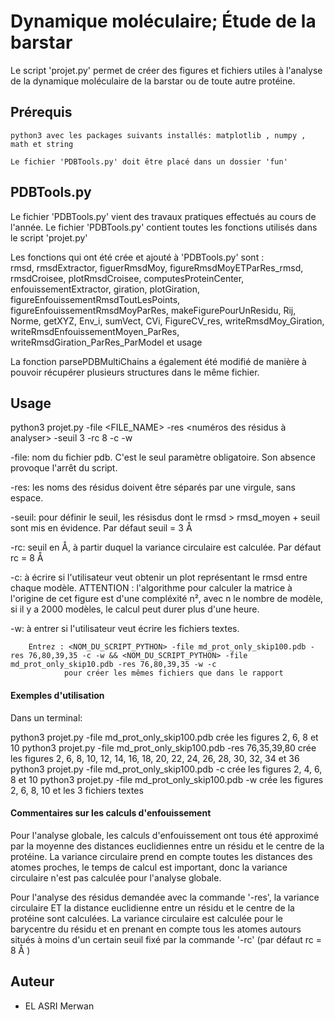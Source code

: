# Dynamique moléculaire; Étude de la barstar

Le script 'projet.py' permet de créer des figures et fichiers utiles à l'analyse de la
dynamique moléculaire de la barstar ou de toute autre protéine.


## Prérequis

	python3 avec les packages suivants installés: matplotlib , numpy , math et string

	Le fichier 'PDBTools.py' doit ȇtre placé dans un dossier 'fun'

	
## PDBTools.py

Le fichier 'PDBTools.py' vient des travaux pratiques effectués au cours de l'année.
Le fichier 'PDBTools.py' contient toutes les fonctions utilisés dans le script 'projet.py'

Les fonctions qui ont été crée et ajouté à 'PDBTools.py' sont :  
rmsd, rmsdExtractor, figuerRmsdMoy, figureRmsdMoyETParRes_rmsd, rmsdCroisee, plotRmsdCroisee, computesProteinCenter, enfouissementExtractor,
giration, plotGiration, figureEnfouissementRmsdToutLesPoints, figureEnfouissementRmsdMoyParRes, 
makeFigurePourUnResidu, Rij, Norme, getXYZ, Env_i, sumVect, CVi, FigureCV_res,
writeRmsdMoy_Giration, writeRmsdEnfouissementMoyen_ParRes, writeRmsdGiration_ParRes_ParModel et usage

La fonction parsePDBMultiChains a également été modifié de manière à pouvoir récupérer plusieurs structures dans le mȇme fichier.


## Usage


python3 projet.py -file <FILE_NAME> -res <numéros des résidus à analyser> -seuil 3 -rc 8 -c -w





-file:	nom du fichier pdb. C'est le seul paramètre obligatoire. Son absence provoque l'arrȇt du script.

-res:	les noms des résidus doivent être séparés par une virgule, sans espace.

-seuil:	pour définir le seuil, les résisdus dont le rmsd > rmsd_moyen + seuil   sont mis en évidence. Par défaut seuil = 3 Å

-rc:	seuil en Å, à partir duquel la variance circulaire est calculée. Par défaut rc = 8 Å

-c:		à écrire si l'utilisateur veut obtenir un plot représentant le rmsd entre chaque modèle.
		ATTENTION : l'algorithme pour calculer la matrice à l'origine de cet figure est 
                    d'une compléxité n², avec n le nombre de modèle, si il y a 2000 modèles, 
                    le calcul peut durer plus d'une heure.
                         
-w:		à entrer si l'utilisateur veut écrire les fichiers textes.
		
		
		Entrez : <NOM_DU_SCRIPT_PYTHON> -file md_prot_only_skip100.pdb -res 76,80,39,35 -c -w && <NOM_DU_SCRIPT_PYTHON> -file md_prot_only_skip10.pdb -res 76,80,39,35 -w -c
				pour créer les mêmes fichiers que dans le rapport

#### Exemples d'utilisation

 
Dans un terminal:	

python3 projet.py -file md_prot_only_skip100.pdb          					crée les figures 2, 6, 8 et 10
python3 projet.py -file md_prot_only_skip100.pdb  -res 76,35,39,80			crée les figures 2, 6, 8, 10, 12, 14, 16, 18, 20, 22, 24, 26, 28, 30, 32, 34 et 36
python3 projet.py -file md_prot_only_skip100.pdb	-c							crée les figures 2, 4, 6, 8 et 10
python3 projet.py -file md_prot_only_skip100.pdb	-w							crée les figures 2, 6, 8, 10 et les 3 fichiers textes



#### Commentaires sur les calculs d'enfouissement

Pour l'analyse globale, les calculs d'enfouissement ont tous été approximé par la moyenne des distances euclidiennes
entre un résidu et le centre de la protéine.
La variance circulaire prend en compte toutes les distances des atomes proches, le temps de calcul est important,
donc la variance circulaire n'est pas calculée pour l'analyse globale.

Pour l'analyse des résidus demandée avec la commande '-res', la variance circulaire ET la distance euclidienne
entre un résidu et le centre de la protéine sont calculées.
La variance circulaire est calculée pour le barycentre du résidu et en prenant en compte tous les atomes autours situés à moins
d'un certain seuil fixé par la commande '-rc' (par défaut rc = 8 Å )


## Auteur

* EL ASRI Merwan


